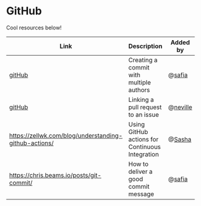 # GitHub

Cool resources below!

| Link                                                                                                                                                | Description                             | Added by                                   |
| --------------------------------------------------------------------------------------------------------------------------------------------------- | --------------------------------------- | ------------------------------------------ |
| [gitHub](https://docs.github.com/en/github/committing-changes-to-your-project/creating-and-editing-commits/creating-a-commit-with-multiple-authors) | Creating a commit with multiple authors | @[safia](https://github.com/fi-ya)         |
| [gitHub](https://docs.github.com/en/issues/tracking-your-work-with-issues/linking-a-pull-request-to-an-issue)                                       | Linking a pull request to an issue      | @[neville](https://github.com/ByteSizedIT) |
| https://zellwk.com/blog/understanding-github-actions/ | Using GitHub actions for Continuous Integration | @[Sasha](https://github.com/cerealenjoyer) |
| https://chris.beams.io/posts/git-commit/ | How to deliver a good commit message |@[safia](https://github.com/fi-ya)  |
